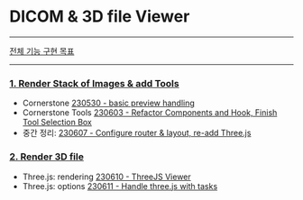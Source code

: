 # DICOM & 3D file Viewer

---

[전체 기능 구현 목표](https://github.com/dusunax/dicom-viewer/wiki/0.-%EA%B8%B0%EB%8A%A5-%EA%B5%AC%ED%98%84-%EB%AA%A9%ED%91%9C)

---

### [1. Render Stack of Images & add Tools](https://github.com/dusunax/dicom-viewer/issues/1)

- Cornerstone [230530 - basic preview handling](https://github.com/dusunax/dicom-viewer/issues/1#issuecomment-1568791938)
- Cornerstone Tools [230603 - Refactor Components and Hook, Finish Tool Selection Box](https://github.com/dusunax/dicom-viewer/issues/2)
- 중간 정리: [230607 - Configure router & layout, re-add Three.js](https://github.com/dusunax/dicom-viewer/issues/4)

### [2. Render 3D file](https://github.com/dusunax/dicom-viewer/issues/5)

- Three.js: rendering [230610 - ThreeJS Viewer](https://github.com/dusunax/dicom-viewer/issues/6)
- Three.js: options [230611 - Handle three.js with tasks](https://github.com/dusunax/dicom-viewer/issues/8)

